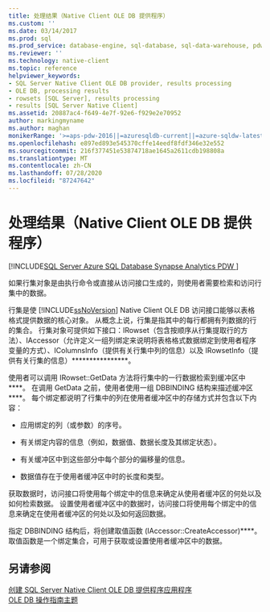 ```yaml
---
title: 处理结果（Native Client OLE DB 提供程序）
ms.custom: ''
ms.date: 03/14/2017
ms.prod: sql
ms.prod_service: database-engine, sql-database, sql-data-warehouse, pdw
ms.reviewer: ''
ms.technology: native-client
ms.topic: reference
helpviewer_keywords:
- SQL Server Native Client OLE DB provider, results processing
- OLE DB, processing results
- rowsets [SQL Server], results processing
- results [SQL Server Native Client]
ms.assetid: 20887ac4-f649-4e7f-92e6-f929e2e70952
author: markingmyname
ms.author: maghan
monikerRange: '>=aps-pdw-2016||=azuresqldb-current||=azure-sqldw-latest||>=sql-server-2016||=sqlallproducts-allversions||>=sql-server-linux-2017||=azuresqldb-mi-current'
ms.openlocfilehash: e897ed893e545370cffe14eedf8fdf346e32e552
ms.sourcegitcommit: 216f377451e53874718ae1645a2611cdb198808a
ms.translationtype: MT
ms.contentlocale: zh-CN
ms.lasthandoff: 07/28/2020
ms.locfileid: "87247642"
---
```

# <a name="processing-results-native-client-ole-db-provider"></a>处理结果（Native Client OLE DB 提供程序）
[!INCLUDE[SQL Server Azure SQL Database Synapse Analytics PDW ](../../includes/applies-to-version/sql-asdb-asdbmi-asa-pdw.md)]

  如果行集对象是由执行命令或直接从访问接口生成的，则使用者需要检索和访问行集中的数据。  
  
 行集是使 [!INCLUDE[ssNoVersion](../../includes/ssnoversion-md.md)] Native Client OLE DB 访问接口能够以表格格式提供数据的核心对象。 从概念上说，行集是指其中的每行都拥有列数据的行的集合。 行集对象可提供如下接口：IRowset（包含按顺序从行集提取行的方法）、IAccessor（允许定义一组列绑定来说明将表格格式数据绑定到使用者程序变量的方式）、IColumnsInfo（提供有关行集中列的信息）以及 IRowsetInfo（提供有关行集的信息）****************。  
  
 使用者可以调用 IRowset::GetData 方法将行集中的一行数据检索到缓冲区中****。 在调用 GetData 之前，使用者使用一组 DBBINDING 结构来描述缓冲区****。 每个绑定都说明了行集中的列在使用者缓冲区中的存储方式并包含以下内容：  
  
-   应用绑定的列（或参数）的序号。  
  
-   有关绑定内容的信息（例如，数据值、数据长度及其绑定状态）。  
  
-   有关缓冲区中到这些部分中每个部分的偏移量的信息。  
  
-   数据值存在于使用者缓冲区中时的长度和类型。  
  
 获取数据时，访问接口将使用每个绑定中的信息来确定从使用者缓冲区的何处以及如何检索数据。 设置使用者缓冲区中的数据时，访问接口将使用每个绑定中的信息来确定在使用者缓冲区的何处以及如何返回数据。  
  
 指定 DBBINDING 结构后，将创建取值函数 (IAccessor::CreateAccessor)****。 取值函数是一个绑定集合，可用于获取或设置使用者缓冲区中的数据。  
  
## <a name="see-also"></a>另请参阅  
 [创建 SQL Server Native Client OLE DB 提供程序应用程序](../../relational-databases/native-client-ole-db-provider/creating-a-sql-server-native-client-ole-db-provider-application.md)   
 [OLE DB 操作指南主题](../../relational-databases/native-client-ole-db-how-to/ole-db-how-to-topics.md)  
  
  
